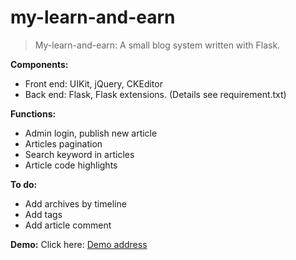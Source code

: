 # my-learn-and-earn

> My-learn-and-earn: A small blog system written with Flask.

**Components:**
- Front end: UIKit, jQuery, CKEditor
- Back end: Flask, Flask extensions. (Details see requirement.txt)

**Functions:**
- Admin login, publish new article
- Articles pagination
- Search keyword in articles
- Article code highlights

**To do:**
- Add archives by timeline
- Add tags
- Add article comment

**Demo:**
Click here: [Demo address](http://18.182.54.53/)

